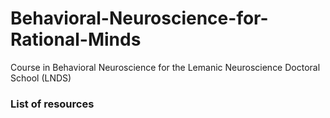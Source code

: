 # Behavioral-Neuroscience-for-Rational-Minds
Course in Behavioral Neuroscience for the Lemanic Neuroscience Doctoral School (LNDS)

### List of resources
